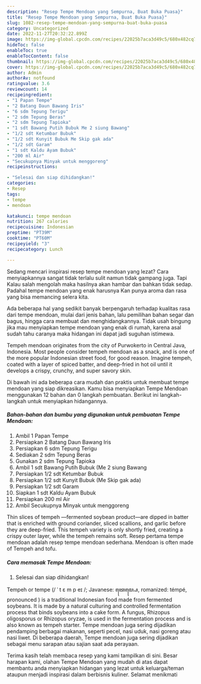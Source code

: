 ```yaml
---
description: "Resep Tempe Mendoan yang Sempurna, Buat Buka Puasa}"
title: "Resep Tempe Mendoan yang Sempurna, Buat Buka Puasa}"
slug: 1082-resep-tempe-mendoan-yang-sempurna-buat-buka-puasa
category: Uncategorized
date: 2022-11-27T20:32:22.899Z
image: https://img-global.cpcdn.com/recipes/22025b7aca3d49c5/680x482cq70/tempe-mendoan-foto-resep-utama.jpg
hideToc: false
enableToc: true
enableTocContent: false
thumbnail: https://img-global.cpcdn.com/recipes/22025b7aca3d49c5/680x482cq70/tempe-mendoan-foto-resep-utama.jpg
cover: https://img-global.cpcdn.com/recipes/22025b7aca3d49c5/680x482cq70/tempe-mendoan-foto-resep-utama.jpg
author: Admin
authorAv: notfound
ratingvalue: 3.6
reviewcount: 14
recipeingredient:
- "1 Papan Tempe"
- "2 Batang Daun Bawang Iris"
- "6 sdm Tepung Terigu"
- "2 sdm Tepung Beras"
- "2 sdm Tepung Tapioka"
- "1 sdt Bawang Putih Bubuk Me 2 siung Bawang"
- "1/2 sdt Ketumbar Bubuk"
- "1/2 sdt Kunyit Bubuk Me Skip gak ada"
- "1/2 sdt Garam"
- "1 sdt Kaldu Ayam Bubuk"
- "200 ml Air"
- "Secukupnya Minyak untuk menggoreng"
recipeinstructions:

- "Selesai dan siap dihidangkan!"
categories:
- Resep
tags:
- tempe
- mendoan

katakunci: tempe mendoan 
nutrition: 267 calories
recipecuisine: Indonesian
preptime: "PT39M"
cooktime: "PT60M"
recipeyield: "3"
recipecategory: Lunch

---
```



Sedang mencari inspirasi resep tempe mendoan yang lezat? Cara menyiapkannya sangat tidak terlalu sulit namun tidak gampang juga. Tapi Kalau salah mengolah maka hasilnya akan hambar dan bahkan tidak sedap. Padahal tempe mendoan yang enak harusnya Kan punya aroma dan rasa yang bisa memancing selera kita.


Ada beberapa hal yang sedikit banyak berpengaruh terhadap kualitas rasa dari tempe mendoan, mulai dari jenis bahan, lalu pemilihan bahan segar dan bagus, hingga cara membuat dan menghidangkannya. Tidak usah bingung jika mau menyiapkan tempe mendoan yang enak di rumah, karena asal sudah tahu caranya maka hidangan ini dapat jadi suguhan istimewa.

Tempeh mendoan originates from the city of Purwokerto in Central Java, Indonesia. Most people consider tempeh mendoan as a snack, and is one of the more popular Indonesian street food, for good reason. Imagine tempeh, coated with a layer of spiced batter, and deep-fried in hot oil until it develops a crispy, crunchy, and super savory skin.


Di bawah ini ada beberapa cara mudah dan praktis untuk membuat tempe mendoan yang siap dikreasikan. Kamu bisa menyiapkan Tempe Mendoan menggunakan 12 bahan dan 0 langkah pembuatan. Berikut ini langkah-langkah untuk menyiapkan hidangannya.

<!--inarticleads1-->

##### Bahan-bahan dan bumbu yang digunakan untuk pembuatan Tempe Mendoan:

1. Ambil 1 Papan Tempe
1. Persiapkan 2 Batang Daun Bawang Iris
1. Persiapkan 6 sdm Tepung Terigu
1. Sediakan 2 sdm Tepung Beras
1. Gunakan 2 sdm Tepung Tapioka
1. Ambil 1 sdt Bawang Putih Bubuk (Me 2 siung Bawang
1. Persiapkan 1/2 sdt Ketumbar Bubuk
1. Persiapkan 1/2 sdt Kunyit Bubuk (Me Skip gak ada)
1. Persiapkan 1/2 sdt Garam
1. Siapkan 1 sdt Kaldu Ayam Bubuk
1. Persiapkan 200 ml Air
1. Ambil Secukupnya Minyak untuk menggoreng


Thin slices of tempeh —fermented soybean product—are dipped in batter that is enriched with ground coriander, sliced scallions, and garlic before they are deep-fried. This tempeh variety is only shortly fried, creating a crispy outer layer, while the tempeh remains soft. Resep pertama tempe mendoan adalah resep tempe mendoan sederhana. Mendoan is often made of Tempeh and tofu. 

<!--inarticleads2-->

##### Cara memasak Tempe Mendoan:


1. Selesai dan siap dihidangkan!

Tempeh or tempe (/ ˈ t ɛ m p eɪ /; Javanese: ꦠꦺꦩ꧀ꦥꦺ, romanized: témpé, pronounced ) is a traditional Indonesian food made from fermented soybeans. It is made by a natural culturing and controlled fermentation process that binds soybeans into a cake form. A fungus, Rhizopus oligosporus or Rhizopus oryzae, is used in the fermentation process and is also known as tempeh starter. Tempe mendoan juga sering dijadikan pendamping berbagai makanan, seperti pecel, nasi uduk, nasi goreng atau nasi liwet. Di beberapa daerah, Tempe mendoan juga sering dijadikan sebagai menu sarapan atau sajian saat ada perayaan. 

Terima kasih telah membaca resep yang kami tampilkan di sini. Besar harapan kami, olahan Tempe Mendoan yang mudah di atas dapat membantu anda menyiapkan hidangan yang lezat untuk keluarga/teman ataupun menjadi inspirasi dalam berbisnis kuliner. Selamat menikmati
